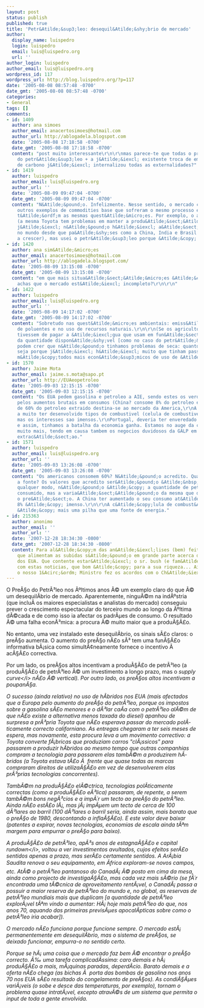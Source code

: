 ```yaml
---
layout: post
status: publish
published: true
title: 'Petr&Atilde;&sup3;leo: desequil&Atilde;&shy;brio de mercado'
author:
  display_name: luispedro
  login: luispedro
  email: luis@luispedro.org
  url: ''
author_login: luispedro
author_email: luis@luispedro.org
wordpress_id: 117
wordpress_url: http://blog.luispedro.org/?p=117
date: '2005-08-08 08:57:48 -0700'
date_gmt: '2005-08-08 08:57:48 -0700'
categories:
- General
tags: []
comments:
- id: 1409
  author: ana simoes
  author_email: anacertosimoes@hotmail.com
  author_url: http://ablogadela.blogspot.com
  date: '2005-08-08 17:18:58 -0700'
  date_gmt: '2005-08-08 17:18:58 -0700'
  content: "post muito interessante\r\n\r\nmas parece-te que todas o pre&Atilde;&sect;o
    do petr&Atilde;&sup3;leo + a j&Atilde;&iexcl; existente troca de emiss&Atilde;&micro;es
    de carbono j&Atilde;&iexcl; internalizou todas as externalidades?"
- id: 1419
  author: luispedro
  author_email: luis@luispedro.org
  author_url: ''
  date: '2005-08-09 09:47:04 -0700'
  date_gmt: '2005-08-09 09:47:04 -0700'
  content: "N&Atilde;&pound;o. Infelizmente. Nesse sentido, o mercado continua incompleto.\r\n\r\nH&Atilde;&iexcl;
    outros exemplos de commodities base que sofreram o mesmo processo e que n&Atilde;&pound;o
    t&Atilde;&ordf;m as mesmas quest&Atilde;&micro;es. Por exemplo, o a&Atilde;&sect;o
    (a mesma Toyota tem problemas em manter a produ&Atilde;&sect;&Atilde;&pound;o:
    j&Atilde;&iexcl; n&Atilde;&pound;o h&Atilde;&iexcl; a&Atilde;&sect;o suficiente
    no mundo desde que pa&Atilde;&shy;ses como a China, India e Brasil come&Atilde;&sect;aram
    a crescer), mas usei o petr&Atilde;&sup3;leo porque &Atilde;&copy; o mais conhecido."
- id: 1420
  author: ana sim&Atilde;&micro;es
  author_email: anacertosimoes@hotmail.com
  author_url: http://ablogadela.blogspot.com/
  date: '2005-08-09 13:15:08 -0700'
  date_gmt: '2005-08-09 13:15:08 -0700'
  content: "em que mais situa&Atilde;&sect;&Atilde;&micro;es &Atilde;&copy; que tu
    achas que o mercado est&Atilde;&iexcl; incompleto?\r\n\r\n"
- id: 1422
  author: luispedro
  author_email: luis@luispedro.org
  author_url: ''
  date: '2005-08-09 14:17:02 -0700'
  date_gmt: '2005-08-09 14:17:02 -0700'
  content: "Sobretudo nas quest&Atilde;&micro;es ambientais: emiss&Atilde;&micro;es
    de poluentes e no uso de recursos naturais.\r\n\r\n(Se os agricultores portugueses
    tivessem de pagar a &Atilde;&iexcl;gua que usam em fun&Atilde;&sect;&Atilde;&pound;o
    da quantidade dispon&Atilde;&shy;vel [como no caso do petr&Atilde;&sup3;leo],
    podem crer que n&Atilde;&pound;o tinhamos problemas de seca: quanto mais n&Atilde;&pound;o
    seja porque j&Atilde;&iexcl; h&Atilde;&iexcl; muito que tinham passado a utilizar
    m&Atilde;&copy;todos mais econ&Atilde;&sup3;micos de uso de &Atilde;&iexcl;gua)."
- id: 1570
  author: Jaime Mota
  author_email: jaime.s.mota@sapo.pt
  author_url: http://EUAeopetroleo
  date: '2005-09-03 12:15:15 -0700'
  date_gmt: '2005-09-03 12:15:15 -0700'
  content: "Os EUA pedem gasolina e petroleo a AIE, sendo estes os verdadeiros culpados
    pelos aumentos brutais em consumos (China? consome 8% do petroleo extraido), cerca
    de 60% do petroleo extraido destina-se ao mercado da America,\r\nA Europa ja devia
    a muito ter desenvolvido tipos de combustivel (celula de combustivel por exemplo),
    mas os interesses sao imensos.\r\nPortugal, deveria ter enveredado por este caminho,
    e assim, tinhamos a batalha da economia ganha. Estamos no auge da crise, nao aguentaremos
    muito mais, tendo em causa tambem os negocios duvidosos da GALP em parcerias de
    extrac&Atilde;&sect;ao."
- id: 1571
  author: luispedro
  author_email: luis@luispedro.org
  author_url: ''
  date: '2005-09-03 13:26:08 -0700'
  date_gmt: '2005-09-03 13:26:08 -0700'
  content: "Os americanos consomem 60%? N&Atilde;&pound;o acredito. Qual &Atilde;&copy;
    a fonte? Os valores que acredito ser&Atilde;&pound;o &Atilde;&nbsp; volta de 25%\r\n\r\nDe
    qualquer modo, n&Atilde;&pound;o &Atilde;&copy; a quantidade de petr&Atilde;&sup3;leo
    consumido, mas a varia&Atilde;&sect;&Atilde;&pound;o da mesma que destabiliza
    o pre&Atilde;&sect;o. A China ter aumentado o seu consumo at&Atilde;&copy; aos
    8% &Atilde;&copy; imenso.\r\n\r\nA c&Atilde;&copy;lula de combust&Atilde;&shy;vel
    &Atilde;&copy; mais uma pilha que uma fonte de energia."
- id: 215363
  author: anonimo
  author_email: ''
  author_url: ''
  date: '2007-12-28 18:34:30 -0800'
  date_gmt: '2007-12-28 18:34:30 -0800'
  content: Para al&Atilde;&copy;m das an&Atilde;&iexcl;lises (bem) feitas as noticias
    que alimentam as subidas s&Atilde;&pound;o em grande parte acerca da reservas
    dos EUA. Que contente estar&Atilde;&iexcl; o sr. bush (e fam&Atilde;&shy;lia)
    com estas noticias, que bom &Atilde;&copy; para a sua riqueza... Ainda bem que
    o nosso 1&Acirc;&ordm; Ministro fez os acordos com o Ch&Atilde;&iexcl;vez.
---
```

<p>O Pre&Atilde;&sect;o do Petr&Atilde;&sup3;leo nos &Atilde;&ordm;ltimos anos &Atilde;&copy; um exemplo claro do que &Atilde;&copy; um desequil&Atilde;&shy;brio de mercado. Aparentemente, ningu&Atilde;&copy;m na ind&Atilde;&ordm;stria (que inclu&Atilde;&shy; os maiores especialistas e analistas do mercado) conseguiu prever o crescimento espectacular do terceiro mundo ao longo da &Atilde;&ordm;ltima d&Atilde;&copy;cada e de como isso ia afectar os padr&Atilde;&micro;es de consumo. O resultado &Atilde;&copy; uma falha econ&Atilde;&sup3;mica: a procura &Atilde;&copy; muito maior que a produ&Atilde;&sect;&Atilde;&pound;o.</p>
<p>No entanto, uma vez instalado este desequil&Atilde;&shy;brio, os sinais s&Atilde;&pound;o claros: o pre&Atilde;&sect;o aumenta. O aumento do pre&Atilde;&sect;o n&Atilde;&pound;o s&Atilde;&sup3; tem uma fun&Atilde;&sect;&Atilde;&pound;o informativa b&Atilde;&iexcl;sica como simult&Atilde;&cent;neamente fornece o incentivo &Atilde;&nbsp; ac&Atilde;&sect;&Atilde;&pound;o correctiva.</p>
<p>Por um lado, os pre&Atilde;&sect;os altos incentivam a produ&Atilde;&sect;&Atilde;&pound;o de petr&Atilde;&sup3;leo (a produ&Atilde;&sect;&Atilde;&pound;o de petr&Atilde;&sup3;leo &Atilde;&copy; um investimento a longo prazo, mas o <i>supply curve<&#47;i> n&Atilde;&pound;o &Atilde;&copy; vertical). Por outro lado, os pre&Atilde;&sect;os altos incentivam a poupan&Atilde;&sect;a.</p>
<p>O sucesso (ainda relativo) no uso de h&Atilde;&shy;bridos nos EUA (mais afectados que a Europa pelo aumento do pre&Atilde;&sect;o do petr&Atilde;&sup3;leo, porque os impostos sobre a gasolina s&Atilde;&pound;o menores e o d&Atilde;&sup3;lar ca&Atilde;&shy;a com o petr&Atilde;&sup3;leo al&Atilde;&copy;m de que n&Atilde;&pound;o existe a alternativa menos taxada do diesel) apanhou de surpresa a pr&Atilde;&sup3;pria Toyota que n&Atilde;&pound;o esperava passar do mercado pol&Atilde;&shy;ticamente correcto californiano. As entregas chegaram a ter seis meses de espera, mas novamente, esta procura leva a um movimento correctivo: a Toyota converte f&Atilde;&iexcl;bricas que produziam carros "cl&Atilde;&iexcl;ssicos" para passarem a produzir h&Atilde;&shy;bridos ao mesmo tempo que outras companhias compram a tecnologia para passarem elas tamb&Atilde;&copy;m a produzirem h&Atilde;&shy;bridos (a Toyota estava t&Atilde;&pound;o &Atilde;&nbsp; frente que quase todas as marcas compraram direitos de utiliza&Atilde;&sect;&Atilde;&pound;o em vez de desenvolverem elas pr&Atilde;&sup3;prias tecnologias concorrentes).</p>
<p>Tamb&Atilde;&copy;m na produ&Atilde;&sect;&Atilde;&pound;o el&Atilde;&copy;ctrica, tecnologias pol&Atilde;&shy;ticamente correctas (como a produ&Atilde;&sect;&Atilde;&pound;o e&Atilde;&sup3;lica) passaram, de repente, a serem tamb&Atilde;&copy;m bons neg&Atilde;&sup3;cios e a imp&Atilde;&acute;r um tecto ao pre&Atilde;&sect;o do petr&Atilde;&sup3;leo. Ainda n&Atilde;&pound;o est&Atilde;&pound;o l&Atilde;&iexcl;, mas j&Atilde;&iexcl; imp&Atilde;&micro;em um tecto de cerca de 100 d&Atilde;&sup3;lares ao barril (100 d&Atilde;&sup3;lares o barril seria, ainda assim, mais barato que o pre&Atilde;&sect;o de 1980, descontando a infla&Atilde;&sect;&Atilde;&pound;o). E este valor deve baixar (patentes a expirar, novas tecnologias, economias de escala ainda t&Atilde;&ordf;m margem para empurrar o pre&Atilde;&sect;o para baixo).</p>
<p>A produ&Atilde;&sect;&Atilde;&pound;o de petr&Atilde;&sup3;leo, ap&Atilde;&sup3;s anos de estagna&Atilde;&sect;&Atilde;&pound;o e <i>capital rundown<&#47;i>, voltou a ver investimentos avultados, cujos efeitos ser&Atilde;&pound;o sentidos apenas a prazo, mas ser&Atilde;&pound;o certamente sentidos. A Ar&Atilde;&iexcl;bia Saudita renova o seu equipamento, em &Atilde;frica exploram-se novos campos, etc. At&Atilde;&copy; o petr&Atilde;&sup3;leo pantanoso do Canad&Atilde;&iexcl; &Atilde;&copy; posto em cima da mesa, ainda como projecto de investiga&Atilde;&sect;&Atilde;&pound;o, mas cada vez mais s&Atilde;&copy;rio (se f&Atilde;&acute;r encontrada uma t&Atilde;&copy;cnica de aproveitamento rent&Atilde;&iexcl;vel, o Canad&Atilde;&iexcl; passa a possuir a maior reserva de petr&Atilde;&sup3;leo do mundo e, no global, as reservas de petr&Atilde;&sup3;leo mundiais mais que duplicam [a quantidade de petr&Atilde;&sup3;leo explor&Atilde;&iexcl;vel t&Atilde;&ordf;m vindo a aumentar: H&Atilde;&iexcl; hoje mais petr&Atilde;&sup3;leo do que, nos anos 70, aquando das primeiras previs&Atilde;&micro;es apocal&Atilde;&shy;pticas sobre como o petr&Atilde;&sup3;leo iria acabar]).</p>
<p>O mercado n&Atilde;&pound;o funciona porque funcione sempre. O mercado est&Atilde;&iexcl; permanentemente em desequil&Atilde;&shy;brio, mas o sistema de pre&Atilde;&sect;os, se deixado funcionar, empurra-o no sentido certo.</p>
<p>Porque se h&Atilde;&iexcl; uma coisa que o mercado faz bem &Atilde;&copy; encontrar o pre&Atilde;&sect;o correcto. &Atilde;&permil; uma tarefa complicad&Atilde;&shy;ssima: caro demais e h&Atilde;&iexcl; produ&Atilde;&sect;&Atilde;&pound;o a mais, m&Atilde;&iexcl;quinas paradas, deperd&Atilde;&shy;cio. Barato demais e a oferta n&Atilde;&pound;o chega (as bichas &Atilde;&nbsp; porta das bombas de gasolina nos anos 70 nos EUA s&Atilde;&pound;o resultado do congelamento de pre&Atilde;&sect;os). As condi&Atilde;&sect;&Atilde;&micro;es vari&Atilde;&iexcl;veis (o sobe e desce das temperaturas, por exemplo), tornam o problema quase intrat&Atilde;&iexcl;vel, excepto atrav&Atilde;&copy;s de um sistema que permita o input de toda a gente envolvida.</p>
